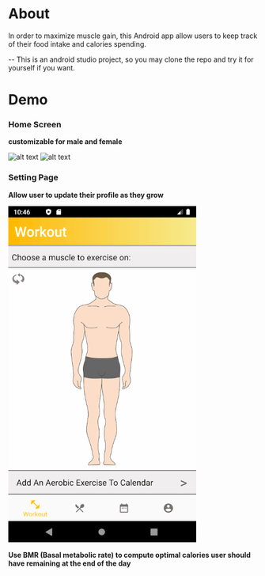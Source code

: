 # About

In order to maximize muscle gain, this Android app allow users to keep track of their food intake and calories spending.

-- This is an android studio project, so you may clone the repo and try it for yourself if you want.

# Demo

### Home Screen 
**customizable for male and female**

![alt text](https://github.com/william-lui/Fitness-Android-App/blob/classFiles/Home1.PNG) ![alt text](https://github.com/william-lui/Fitness-Android-App/blob/classFiles/Home2.PNG) 

### Setting Page 
**Allow user to update their profile as they grow**

![](setting.gif)

**Use BMR (Basal metabolic rate) to compute optimal calories user should have remaining at the end of the day**
